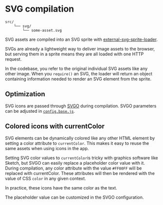 
# SVG compilation

```
src/
	└── svg/
		└── some-asset.svg
```

SVG assets are compiled into an SVG sprite with [external-svg-sprite-loader](https://www.npmjs.com/package/external-svg-sprite-loader).

SVGs are already a lightweight way to deliver image assets to the browser, but serving them in a sprite means they are all loaded with one HTTP request.

In the codebase, you refer to the original individual SVG assets like any other image. When you `require()` an SVG, the loader will return an object containing information needed to render an SVG element from the sprite.

## Optimization

SVG icons are passed through [SVGO](https://github.com/svg/svgo) during compilation. SVGO parameters can be adjusted in [`config.base.js`](https://github.com/Eiskis/bellevue/blob/master/src/config/config.base.js).

## Colored icons with currentColor

SVG elements can be dynamically colored like any other HTML element by setting a color attribute to `currentColor`. This makes it easy to reuse the same assets when using icons in the app.

Setting SVG color values to `currentColor`is tricky with graphics software like Sketch, but SVGO can easily replace a placeholder color value with it. During compilation, any color attribute with the value `#FF00FF` will be replaced with currentColor. These attributes will then be rendered with the value of CSS `color` in any given context.

In practice, these icons have the same color as the text.

The placeholder value can be customized in the SVGO configuration.
